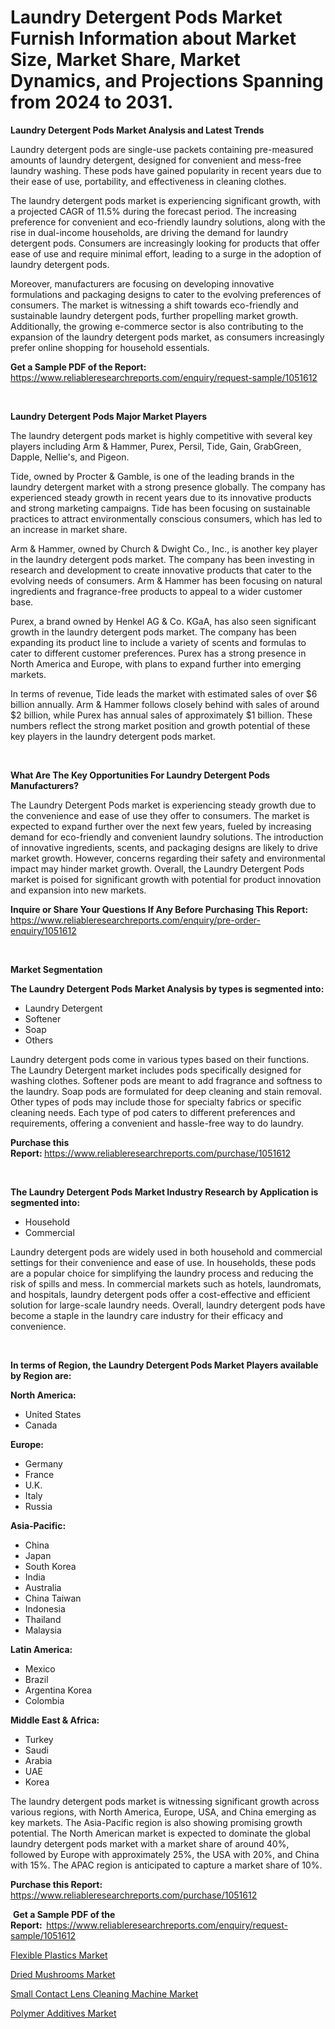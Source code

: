 <p><h1>Laundry Detergent Pods Market Furnish Information about Market Size, Market Share, Market Dynamics, and Projections Spanning from 2024 to 2031.</h1></p><p><strong>Laundry Detergent Pods Market Analysis and Latest Trends</strong></p>
<p><p>Laundry detergent pods are single-use packets containing pre-measured amounts of laundry detergent, designed for convenient and mess-free laundry washing. These pods have gained popularity in recent years due to their ease of use, portability, and effectiveness in cleaning clothes.</p><p>The laundry detergent pods market is experiencing significant growth, with a projected CAGR of 11.5% during the forecast period. The increasing preference for convenient and eco-friendly laundry solutions, along with the rise in dual-income households, are driving the demand for laundry detergent pods. Consumers are increasingly looking for products that offer ease of use and require minimal effort, leading to a surge in the adoption of laundry detergent pods.</p><p>Moreover, manufacturers are focusing on developing innovative formulations and packaging designs to cater to the evolving preferences of consumers. The market is witnessing a shift towards eco-friendly and sustainable laundry detergent pods, further propelling market growth. Additionally, the growing e-commerce sector is also contributing to the expansion of the laundry detergent pods market, as consumers increasingly prefer online shopping for household essentials.</p></p>
<p><strong>Get a Sample PDF of the Report:&nbsp;</strong> <a href="https://www.reliableresearchreports.com/enquiry/request-sample/1051612">https://www.reliableresearchreports.com/enquiry/request-sample/1051612</a></p>
<p>&nbsp;</p>
<p><strong>Laundry Detergent Pods Major Market Players</strong></p>
<p><p>The laundry detergent pods market is highly competitive with several key players including Arm & Hammer, Purex, Persil, Tide, Gain, GrabGreen, Dapple, Nellie's, and Pigeon.</p><p>Tide, owned by Procter & Gamble, is one of the leading brands in the laundry detergent market with a strong presence globally. The company has experienced steady growth in recent years due to its innovative products and strong marketing campaigns. Tide has been focusing on sustainable practices to attract environmentally conscious consumers, which has led to an increase in market share.</p><p>Arm & Hammer, owned by Church & Dwight Co., Inc., is another key player in the laundry detergent pods market. The company has been investing in research and development to create innovative products that cater to the evolving needs of consumers. Arm & Hammer has been focusing on natural ingredients and fragrance-free products to appeal to a wider customer base.</p><p>Purex, a brand owned by Henkel AG & Co. KGaA, has also seen significant growth in the laundry detergent pods market. The company has been expanding its product line to include a variety of scents and formulas to cater to different customer preferences. Purex has a strong presence in North America and Europe, with plans to expand further into emerging markets.</p><p>In terms of revenue, Tide leads the market with estimated sales of over $6 billion annually. Arm & Hammer follows closely behind with sales of around $2 billion, while Purex has annual sales of approximately $1 billion. These numbers reflect the strong market position and growth potential of these key players in the laundry detergent pods market.</p></p>
<p>&nbsp;</p>
<p><strong>What Are The Key Opportunities For Laundry Detergent Pods Manufacturers?</strong></p>
<p><p>The Laundry Detergent Pods market is experiencing steady growth due to the convenience and ease of use they offer to consumers. The market is expected to expand further over the next few years, fueled by increasing demand for eco-friendly and convenient laundry solutions. The introduction of innovative ingredients, scents, and packaging designs are likely to drive market growth. However, concerns regarding their safety and environmental impact may hinder market growth. Overall, the Laundry Detergent Pods market is poised for significant growth with potential for product innovation and expansion into new markets.</p></p>
<p><strong>Inquire or Share Your Questions If Any Before Purchasing This Report:</strong> <a href="https://www.reliableresearchreports.com/enquiry/pre-order-enquiry/1051612">https://www.reliableresearchreports.com/enquiry/pre-order-enquiry/1051612</a></p>
<p>&nbsp;</p>
<p><strong>Market Segmentation</strong></p>
<p><strong>The Laundry Detergent Pods Market Analysis by types is segmented into:</strong></p>
<p><ul><li>Laundry Detergent</li><li>Softener</li><li>Soap</li><li>Others</li></ul></p>
<p><p>Laundry detergent pods come in various types based on their functions. The Laundry Detergent market includes pods specifically designed for washing clothes. Softener pods are meant to add fragrance and softness to the laundry. Soap pods are formulated for deep cleaning and stain removal. Other types of pods may include those for specialty fabrics or specific cleaning needs. Each type of pod caters to different preferences and requirements, offering a convenient and hassle-free way to do laundry.</p></p>
<p><strong>Purchase this Report:&nbsp;</strong><a href="https://www.reliableresearchreports.com/purchase/1051612">https://www.reliableresearchreports.com/purchase/1051612</a></p>
<p>&nbsp;</p>
<p><strong>The Laundry Detergent Pods Market Industry Research by Application is segmented into:</strong></p>
<p><ul><li>Household</li><li>Commercial</li></ul></p>
<p><p>Laundry detergent pods are widely used in both household and commercial settings for their convenience and ease of use. In households, these pods are a popular choice for simplifying the laundry process and reducing the risk of spills and mess. In commercial markets such as hotels, laundromats, and hospitals, laundry detergent pods offer a cost-effective and efficient solution for large-scale laundry needs. Overall, laundry detergent pods have become a staple in the laundry care industry for their efficacy and convenience.</p></p>
<p>&nbsp;</p>
<p><strong>In terms of Region, the Laundry Detergent Pods Market Players available by Region are:</strong></p>
<p>
    <p> <strong> North America: </strong>
        <ul>
            <li>United States</li>
            <li>Canada</li>
        </ul>
        </p> 
    <p> <strong> Europe: </strong>
        <ul>
            <li>Germany</li>
            <li>France</li>
            <li>U.K.</li>
            <li>Italy</li>
            <li>Russia</li>
        </ul>
        </p> 
    <p> <strong> Asia-Pacific: </strong>
        <ul>
            <li>China</li>
            <li>Japan</li>
            <li>South Korea</li>
            <li>India</li>
            <li>Australia</li>
            <li>China Taiwan</li>
            <li>Indonesia</li>
            <li>Thailand</li>
            <li>Malaysia</li>
        </ul>
        </p> 
    <p> <strong> Latin America: </strong>
        <ul>
            <li>Mexico</li>
            <li>Brazil</li>
            <li>Argentina Korea</li>
            <li>Colombia</li>
        </ul>
        </p> 
    <p> <strong> Middle East & Africa: </strong>
        <ul>
            <li>Turkey</li>
            <li>Saudi</li>
            <li>Arabia</li>
            <li>UAE</li>
            <li>Korea</li>
        </ul>
    </p>
    </p>
<p><p>The laundry detergent pods market is witnessing significant growth across various regions, with North America, Europe, USA, and China emerging as key markets. The Asia-Pacific region is also showing promising growth potential. The North American market is expected to dominate the global laundry detergent pods market with a market share of around 40%, followed by Europe with approximately 25%, the USA with 20%, and China with 15%. The APAC region is anticipated to capture a market share of 10%.</p></p>
<p><strong>Purchase this Report: </strong><a href="https://www.reliableresearchreports.com/purchase/1051612">https://www.reliableresearchreports.com/purchase/1051612</a></p>
<p>&nbsp;<strong>Get a Sample PDF of the Report:&nbsp;&nbsp;</strong><a href="https://www.reliableresearchreports.com/enquiry/request-sample/1051612">https://www.reliableresearchreports.com/enquiry/request-sample/1051612</a></p>
<p><strong></strong></p>
<p><p><a href="https://github.com/eeaveuhhh/Market-Research-Report-List-1/blob/main/flexible-plastics-market.md">Flexible Plastics Market</a></p><p><a href="https://view.publitas.com/reportprime-1/dried-mushrooms-market-size-growth-outlook-from-2023-to-2030-projecting-at-markets-trends-analysis-by-application-regional-outlook-and-revenue/">Dried Mushrooms Market</a></p><p><a href="https://adventurous-uranium-ef9.notion.site/Small-Contact-Lens-Cleaning-Machine-Market-Offers-Provide-Insightful-Data-for-the-Time-Period-from-2-64a70629f5b24c7d95fda53cfe3bd58b">Small Contact Lens Cleaning Machine Market</a></p><p><a href="https://github.com/brentleyjimmiealvaradoz4l1rea/Market-Research-Report-List-1/blob/main/polymer-additives-market.md">Polymer Additives Market</a></p></p>